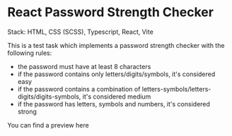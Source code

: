 # React Password Strength Checker

Stack: HTML, CSS (SCSS), Typescript, React, Vite

This is a test task which implements a password strength checker with the following rules:
- the password must have at least 8 characters
- if the password contains only letters/digits/symbols, it's considered easy
- if the password contains a combination of letters-symbols/letters-digits/digits-symbols, it's considered medium
- if the password has letters, symbols and numbers, it's considered strong

You can find a preview here
